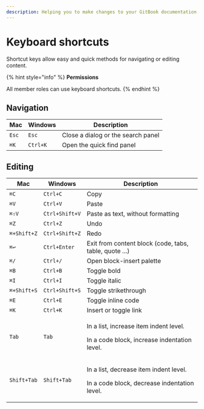 ```yaml
---
description: Helping you to make changes to your GitBook documentation even faster!
---
```


# Keyboard shortcuts

Shortcut keys allow easy and quick methods for navigating or editing content.

{% hint style="info" %}
**Permissions**

All member roles can use keyboard shortcuts.
{% endhint %}

## Navigation

| Mac   | Windows  | Description                        |
| ----- | -------- | ---------------------------------- |
| `Esc` | `Esc`    | Close a dialog or the search panel |
| `⌘K`  | `Ctrl+K` | Open the quick find panel          |

## Editing <a href="#editing" id="editing"></a>

| Mac         | Windows        | Description                                                                                      |
| ----------- | -------------- | ------------------------------------------------------------------------------------------------ |
| `⌘C`        | `Ctrl+C`       | Copy                                                                                             |
| `⌘V`        | `Ctrl+V`       | Paste                                                                                            |
| `⌘⇧V`       | `Ctrl+Shift+V` | Paste as text, without formatting                                                                |
| `⌘Z`        | `Ctrl+Z`       | Undo                                                                                             |
| `⌘+Shift+Z` | `Ctrl+Shift+Z` | Redo                                                                                             |
| `⌘↩`        | `Ctrl+Enter`   | Exit from content block (code, tabs, table, quote ...)                                           |
| `⌘/`        | `Ctrl+/`       | Open block-insert palette                                                                        |
| `⌘B`        | `Ctrl+B`       | Toggle bold                                                                                      |
| `⌘I`        | `Ctrl+I`       | Toggle italic                                                                                    |
| `⌘+Shift+S` | `Ctrl+Shift+S` | Toggle strikethrough                                                                             |
| `⌘E`        | `Ctrl+E`       | Toggle inline code                                                                               |
| `⌘K`        | `Ctrl+K`       | Insert or toggle link                                                                            |
| `Tab`       | `Tab`          | <p>In a list, increase item indent level.</p><p>In a code block, increase indentation level.</p> |
| `Shift+Tab` | `Shift+Tab`    | <p>In a list, decrease item indent level.</p><p>In a code block, decrease indentation level.</p> |
